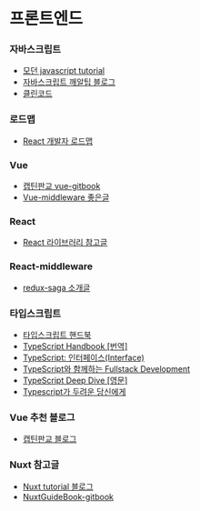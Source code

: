 # 프론트엔드

### 자바스크립트
- [모던 javascript tutorial](https://ko.javascript.info/)
- [자바스크립트 깨알팁 블로그](https://www.samanthaming.com/tidbits)
- [클린코드](https://github.com/qkraudghgh/clean-code-javascript-ko/blob/master/README.md)

### 로드맵

- [React 개발자 로드맵](https://github.com/adam-golab/react-developer-roadmap/blob/master/README-KO.md?fbclid=IwAR1Lyj279-znXJ_B7ZoRshdWgmGNMqZn10SPAYC_p_mDNbdFCcyeIGTtfl8)

### Vue

- [캡틴판교 vue-gitbook](https://joshua1988.github.io/vue-camp/reuse/scoped-slot.html#%EC%8A%A4%EC%BD%A5%EB%93%9C-%EC%8A%AC%EB%A1%AF-%EC%BD%94%EB%93%9C-%ED%98%95%EC%8B%9D)
- [Vue-middleware 좋은글](https://blog.logrocket.com/vue-middleware-pipelines/)


### React

- [React 라이브러리 참고글](https://lhb0517.tistory.com/entry/react-npm-libraries)

### React-middleware

- [redux-saga 소개글](https://blog.javarouka.me/2019/04/02/redux-saga-1/)

### 타입스크립트

- [타입스크립트 핸드북](https://joshua1988.github.io/ts/intro.html)
- [TypeScript Handbook [번역]](http://bit.ly/2CA4Qjk)
- [TypeScript: 인터페이스(Interface)](https://hyunseob.github.io/2016/10/17/typescript-interface/)
- [TypeScript와 함께하는 Fullstack Development](https://medium.com/p/501835592b1d)
- [TypeScript Deep Dive [영문]](https://basarat.gitbooks.io/typescript/content/)
- [Typescript가 두려운 당신에게](https://blog.scienceoflove.co.kr/why-typescript/)

### Vue 추천 블로그

- [캡틴판교 블로그](https://joshua1988.github.io/ts/guide/interfaces.html#%EC%9D%B8%ED%84%B0%ED%8E%98%EC%9D%B4%EC%8A%A4-%EB%A7%9B%EB%B3%B4%EA%B8%B0)

### Nuxt 참고글

- [Nuxt tutorial 블로그](https://kdydesign.github.io/2019/04/10/nuxtjs-tutorial/)
- [NuxtGuideBook-gitbook](https://vue-nuxt.gitbook.io/nuxt/routing)


